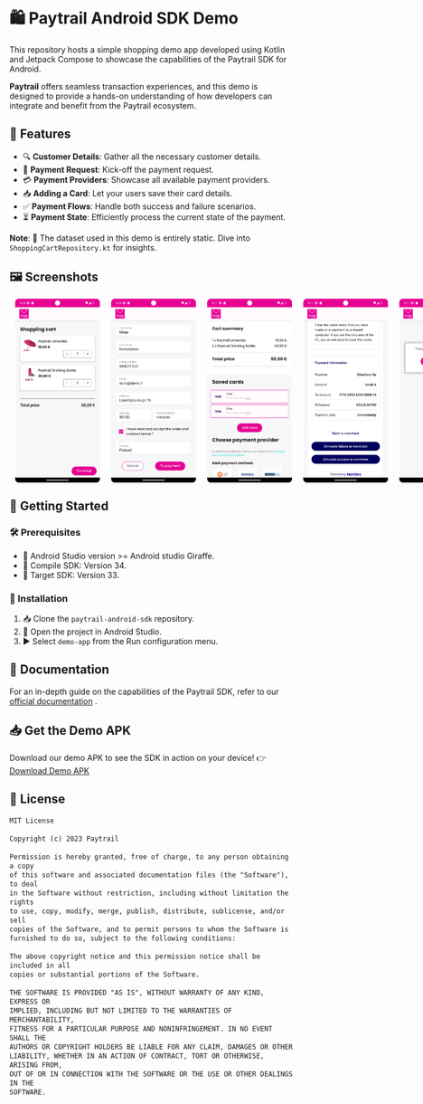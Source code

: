 # 🛍️ Paytrail Android SDK Demo

This repository hosts a simple shopping demo app developed using Kotlin and Jetpack Compose to showcase the capabilities of the Paytrail SDK for Android.

**Paytrail** offers seamless transaction experiences, and this demo is designed to provide a hands-on understanding of how developers can integrate and benefit from the Paytrail ecosystem.

## 🚀 Features

- 🔍 **Customer Details**: Gather all the necessary customer details.
- 🚫 **Payment Request**: Kick-off the payment request.
- 💳 **Payment Providers**: Showcase all available payment providers.
- 📥 **Adding a Card**: Let your users save their card details.
- ✅ **Payment Flows**: Handle both success and failure scenarios.
- ⏳ **Payment State**: Efficiently process the current state of the payment.

**Note**: 📌 The dataset used in this demo is entirely static. Dive into `ShoppingCartRepository.kt` for insights.

## 🖼️ Screenshots

<div style="display: flex; justify-content: space-between;">
    <img width="150" src="../screenshots/screen_1.png" style="padding:0 10px;" />
    <img width="150" src="../screenshots/screen_2.png" style="padding:0 10px;" />
    <img width="150" src="../screenshots/screen_3.png" style="padding:0 10px;" />
    <img width="150" src="../screenshots/screen_4.png" style="padding:0 10px;" />
    <img width="150" src="../screenshots/screen_5.png" style="padding:0 10px;" />
</div>


## 🚀 Getting Started

### 🛠️ Prerequisites
- 📱 Android Studio version >= Android studio Giraffe.
- 🧰 Compile SDK: Version 34.
- 🎯 Target SDK: Version 33.

### 🔧 Installation

1. 📥 Clone the `paytrail-android-sdk` repository.
2. 📂 Open the project in Android Studio.
3. ▶️ Select `demo-app` from the Run configuration menu.

## 📖 Documentation
For an in-depth guide on the capabilities of the Paytrail SDK, refer to our [official documentation](https://docs.paytrail.com/#/) .

## 📥 Get the Demo APK
Download our demo APK to see the SDK in action on your device!
👉 [Download Demo APK](https://github.com/paytrail/paytrail-android-sdk/raw/main/demo-app/release/myapp.apk)

## 📜 License
```
MIT License

Copyright (c) 2023 Paytrail

Permission is hereby granted, free of charge, to any person obtaining a copy
of this software and associated documentation files (the "Software"), to deal
in the Software without restriction, including without limitation the rights
to use, copy, modify, merge, publish, distribute, sublicense, and/or sell
copies of the Software, and to permit persons to whom the Software is
furnished to do so, subject to the following conditions:

The above copyright notice and this permission notice shall be included in all
copies or substantial portions of the Software.

THE SOFTWARE IS PROVIDED "AS IS", WITHOUT WARRANTY OF ANY KIND, EXPRESS OR
IMPLIED, INCLUDING BUT NOT LIMITED TO THE WARRANTIES OF MERCHANTABILITY,
FITNESS FOR A PARTICULAR PURPOSE AND NONINFRINGEMENT. IN NO EVENT SHALL THE
AUTHORS OR COPYRIGHT HOLDERS BE LIABLE FOR ANY CLAIM, DAMAGES OR OTHER
LIABILITY, WHETHER IN AN ACTION OF CONTRACT, TORT OR OTHERWISE, ARISING FROM,
OUT OF OR IN CONNECTION WITH THE SOFTWARE OR THE USE OR OTHER DEALINGS IN THE
SOFTWARE.
```